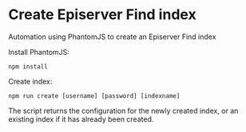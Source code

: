 # Create Episerver Find index
Automation using PhantomJS to create an Episerver Find index

Install PhantomJS:

`npm install`

Create index:

`npm run create [username] [password] [indexname]`

The script returns the configuration for the newly created index, or an existing index if it has already been created.
